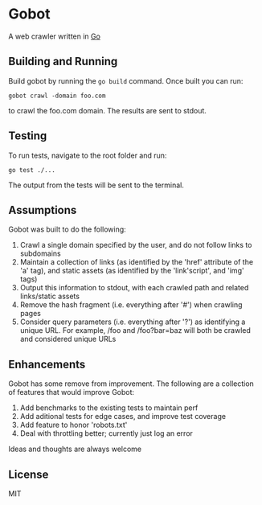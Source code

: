 # Gobot

A web crawler written in [Go](https://golang.org/)

## Building and Running

Build gobot by running the `go build` command. Once built you can run:

`gobot crawl -domain foo.com`

to crawl the foo.com domain. The results are sent to stdout.

## Testing

To run tests, navigate to the root folder and run:

`go test ./...`

The output from the tests will be sent to the terminal.

## Assumptions

Gobot was built to do the following:

1. Crawl a single domain specified by the user, and do not follow links to subdomains
2. Maintain a collection of links (as identified by the 'href' attribute of the 'a' tag), and static assets (as identified by the 'link'script', and 'img' tags)
3. Output this information to stdout, with each crawled path and related links/static assets
4. Remove the hash fragment (i.e. everything after '#') when crawling pages
5. Consider query parameters (i.e. everything after '?') as identifying a unique URL. For example, /foo and /foo?bar=baz will both be crawled and considered unique URLs

## Enhancements

Gobot has some remove from improvement. The following are a collection of features that would improve Gobot:

1. Add benchmarks to the existing tests to maintain perf
2. Add aditional tests for edge cases, and improve test coverage
3. Add feature to honor 'robots.txt'
4. Deal with throttling better; currently just log an error

Ideas and thoughts are always welcome

## License

MIT
